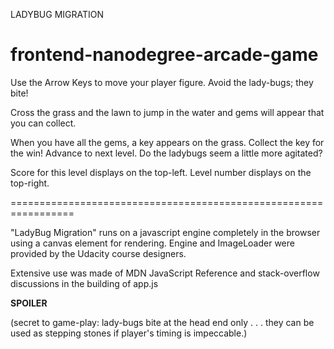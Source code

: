 LADYBUG MIGRATION


frontend-nanodegree-arcade-game
===============================


Use the Arrow Keys to move your player figure. Avoid the lady-bugs; they bite!

Cross the grass and the lawn to jump in the water and gems will appear that you can collect.

When you have all the gems, a key appears on the grass. Collect the key for the win! Advance to next level.  Do the ladybugs seem a little more agitated?

Score for this level displays on the top-left.
Level number displays on the top-right.



=================================================================

"LadyBug Migration" runs on a javascript engine completely in the browser using a canvas element for rendering. Engine and ImageLoader were provided by the Udacity course designers.

Extensive use was made of MDN JavaScript Reference and stack-overflow discussions in the building of app.js




**SPOILER**

(secret to game-play: lady-bugs bite at the head end only . . .
they can be used as stepping stones if player's timing is impeccable.)

